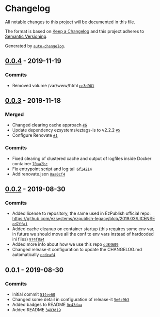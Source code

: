 # Changelog

All notable changes to this project will be documented in this file.

The format is based on [Keep a Changelog](https://keepachangelog.com/en/1.0.0/)
and this project adheres to [Semantic Versioning](https://semver.org/spec/v2.0.0.html).

Generated by [`auto-changelog`](https://github.com/CookPete/auto-changelog).

## [0.0.4](https://github.com/OpencontentCoop/docker-ezpublish/compare/0.0.3...0.0.4) - 2019-11-19

### Commits

- Removed volume /var/www/html [`cc3d981`](https://github.com/OpencontentCoop/docker-ezpublish/commit/cc3d9814e636abad8eada61407501feee049cf17)

## [0.0.3](https://github.com/OpencontentCoop/docker-ezpublish/compare/0.0.2...0.0.3) - 2019-11-18

### Merged

- Changed clearing cache approach [`#6`](https://github.com/OpencontentCoop/docker-ezpublish/pull/6)
- Update dependency ezsystems/eztags-ls to v2.2.2 [`#5`](https://github.com/OpencontentCoop/docker-ezpublish/pull/5)
- Configure Renovate [`#1`](https://github.com/OpencontentCoop/docker-ezpublish/pull/1)

### Commits

- Fixed clearing of clustered cache and output of logfiles inside Docker container [`70aa2bc`](https://github.com/OpencontentCoop/docker-ezpublish/commit/70aa2bce7dbf2aa8e5c2874b7cfbb026cf84c511)
- Fix entrypoint script and log tail [`6f14214`](https://github.com/OpencontentCoop/docker-ezpublish/commit/6f142141dea01c16de38e029b6869131d243609e)
- Add renovate.json [`8aa0cf4`](https://github.com/OpencontentCoop/docker-ezpublish/commit/8aa0cf439ecba0028d792caf5bc488f7900c7d8e)

## [0.0.2](https://github.com/OpencontentCoop/docker-ezpublish/compare/0.0.1...0.0.2) - 2019-08-30

### Commits

- Added license to repository, the same used in EzPublish official repo: https://github.com/ezsystems/ezpublish-legacy/blob/2019.03/LICENSE [`ed7ffa1`](https://github.com/OpencontentCoop/docker-ezpublish/commit/ed7ffa1af69053c186e46e4ade3533a3fe5e746e)
- Added cache cleanup on container startup (this requires some env var, in future we should move all the conf to env vars instead of hardcoded ini files) [`974f8a4`](https://github.com/OpencontentCoop/docker-ezpublish/commit/974f8a498cd16b2fdffcce4e71b873c01c3816ed)
- Added more info about how we use this repo [`dd84609`](https://github.com/OpencontentCoop/docker-ezpublish/commit/dd846094e646de1f25fbadb93a8d6569e2aec364)
- Changed release-it configuration to update the CHANGELOG.md automatically [`ccdeaf4`](https://github.com/OpencontentCoop/docker-ezpublish/commit/ccdeaf493d178eec3bc047ad2b59fd5168a86484)

## 0.0.1 - 2019-08-30

### Commits

- Initial commit [`514ee60`](https://github.com/OpencontentCoop/docker-ezpublish/commit/514ee6043e484fcbe1225fea9dce851eaecd4863)
- Changed some detail in configuration of release-it [`5e6c9b3`](https://github.com/OpencontentCoop/docker-ezpublish/commit/5e6c9b3c389c7bf579a1990fc19c513704e8d9f4)
- Added badges to README [`0c43daa`](https://github.com/OpencontentCoop/docker-ezpublish/commit/0c43daa06e2512dd72ad85d4c0b4de9b641f0f98)
- Added README [`3483d19`](https://github.com/OpencontentCoop/docker-ezpublish/commit/3483d1958ce0885cf330e763d39576e9c5004304)
